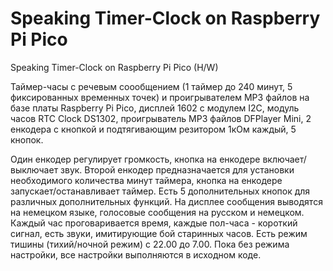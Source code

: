 # Speaking Timer-Clock on Raspberry Pi Pico
Speaking Timer-Clock on Raspberry Pi Pico (H/W)

Таймер-часы с речевым соообщением (1 таймер до 240 минут, 5 фиксированных временных точек) и проигрывателем MP3 файлов на базе платы Raspberry Pi Pico, дисплей 1602 с модулем I2C, модуль часов RTC Clock DS1302,
проигрыватель MP3 файлов DFPlayer Mini, 2 енкодера с кнопкой и подтягивающим резитором 1кОм каждый, 5 кнопок.

Один енкодер регулирует громкость, кнопка на енкодере включает/выключает звук.
Второй енкодер предназначается для установки необходимого количества минут таймера, кнопка на енкодере запускает/останавливает таймер.
Есть 5 дополнительных кнопок для различных дополнительных функций.
На дисплее сообщения выводятся на немецком языке, голосовые сообщения на русском и немецком.
Каждый час проговаривается время, каждые пол-часа - короткий сигнал, есть звуки, имитирующие бой старинных часов.
Есть режим тишины (тихий/ночной режим) с 22.00 до 7.00.
Пока без режима настройки, все настройки выполняются в исходном коде.
